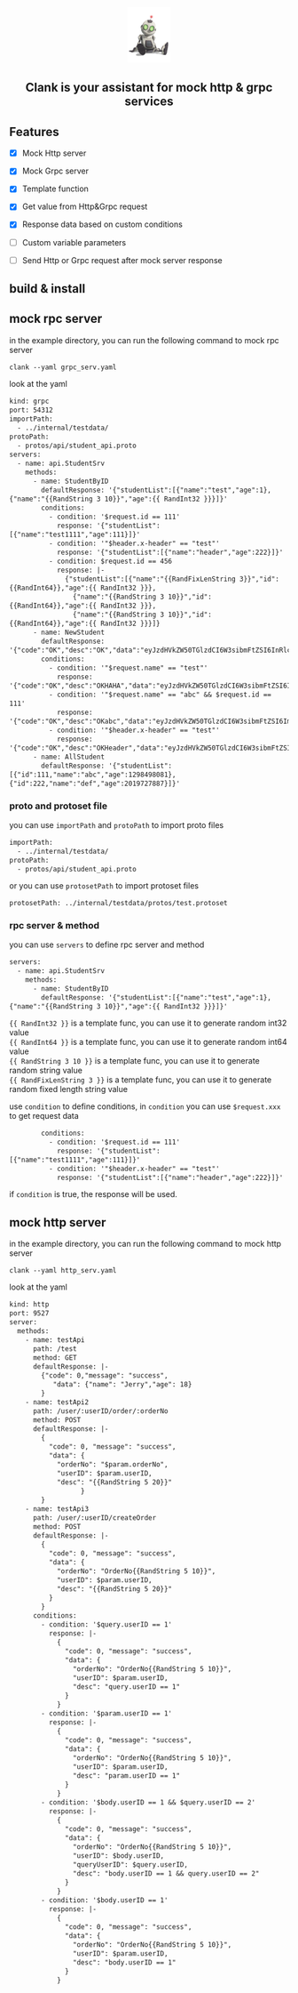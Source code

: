 <p align="center">
  <img src="/clank.png" height="100">
  <h2 align="center">
    Clank is your assistant for mock http & grpc services
  </h2>
</p>

## Features

- [x] Mock Http server 
- [x] Mock Grpc server
- [x] Template function
- [x] Get value from Http&Grpc request
- [x] Response data based on custom conditions
- [ ] Custom variable parameters
- [ ] Send Http or Grpc request after mock server response  


## build & install


## mock rpc server
in the example directory, you can run the following command to mock rpc server

```
clank --yaml grpc_serv.yaml
```

look at the yaml 
```
kind: grpc
port: 54312
importPath:
  - ../internal/testdata/
protoPath:
  - protos/api/student_api.proto
servers:
  - name: api.StudentSrv
    methods:
      - name: StudentByID
        defaultResponse: '{"studentList":[{"name":"test","age":1},{"name":"{{RandString 3 10}}","age":{{ RandInt32 }}}]}'
        conditions:
          - condition: '$request.id == 111'
            response: '{"studentList":[{"name":"test1111","age":111}]}'
          - condition: '"$header.x-header" == "test"'
            response: '{"studentList":[{"name":"header","age":222}]}'
          - condition: $request.id == 456
            response: |-
              {"studentList":[{"name":"{{RandFixLenString 3}}","id": {{RandInt64}},"age":{{ RandInt32 }}}, 
              	{"name":"{{RandString 3 10}}","id": {{RandInt64}},"age":{{ RandInt32 }}}, 
              	{"name":"{{RandString 3 10}}","id": {{RandInt64}},"age":{{ RandInt32 }}}]}
      - name: NewStudent
        defaultResponse: '{"code":"OK","desc":"OK","data":"eyJzdHVkZW50TGlzdCI6W3sibmFtZSI6InRlc3QiLCJhZ2UiOjF9LHsibmFtZSI6InRlc3QyIiwiYWdlIjoyfV19"}'
        conditions:
          - condition: '"$request.name" == "test"'
            response: '{"code":"OK","desc":"OKHAHA","data":"eyJzdHVkZW50TGlzdCI6W3sibmFtZSI6ImhlaWhlaSIsImFnZSI6MX0seyJuYW1lIjoiaGFoYWhhIiwiYWdlIjo5fV19"}'
          - condition: '"$request.name" == "abc" && $request.id == 111'
            response: '{"code":"OK","desc":"OKabc","data":"eyJzdHVkZW50TGlzdCI6W3sibmFtZSI6ImhlaWhlaSIsImFnZSI6MX0seyJuYW1lIjoiaGFoYWhhIiwiYWdlIjo5fV19"}'
          - condition: '"$header.x-header" == "test"'
            response: '{"code":"OK","desc":"OKHeader","data":"eyJzdHVkZW50TGlzdCI6W3sibmFtZSI6ImhlaWhlaSIsImFnZSI6MX0seyJuYW1lIjoiaGFoYWhhIiwiYWdlIjo5fV19"}'
      - name: AllStudent
        defaultResponse: '{"studentList": [{"id":111,"name":"abc","age":1298498081},{"id":222,"name":"def","age":2019727887}]}'

```

### proto and protoset file
you can use `importPath` and `protoPath` to import proto files
```
importPath:
  - ../internal/testdata/
protoPath:
  - protos/api/student_api.proto
```
or you can use `protosetPath` to import protoset files

```
protosetPath: ../internal/testdata/protos/test.protoset
```

### rpc server & method
you can use `servers` to define rpc server and method
```
servers:
  - name: api.StudentSrv
    methods:
      - name: StudentByID
        defaultResponse: '{"studentList":[{"name":"test","age":1},{"name":"{{RandString 3 10}}","age":{{ RandInt32 }}}]}'
```
`{{ RandInt32 }}` is a template func, you can use it to generate random int32 value    
`{{ RandInt64 }}` is a template func, you can use it to generate random int64 value   
`{{ RandString 3 10 }}` is a template func, you can use it to generate random string value   
`{{ RandFixLenString 3 }}` is a template func, you can use it to generate random fixed length string value    

use `condition` to define conditions, in `condition` you can use `$request.xxx` to get request data

```
        conditions:
          - condition: '$request.id == 111'
            response: '{"studentList":[{"name":"test1111","age":111}]}'
          - condition: '"$header.x-header" == "test"'
            response: '{"studentList":[{"name":"header","age":222}]}'
```
if `condition` is true, the response will be used.


## mock http server

in the example directory, you can run the following command to mock http server

```
clank --yaml http_serv.yaml
```

look at the yaml 
```
kind: http
port: 9527
server:
  methods:
    - name: testApi
      path: /test
      method: GET
      defaultResponse: |-
        {"code": 0,"message": "success",
           "data": {"name": "Jerry","age": 18}
        }
    - name: testApi2
      path: /user/:userID/order/:orderNo
      method: POST
      defaultResponse: |-
        {
          "code": 0, "message": "success",
          "data": {
            "orderNo": "$param.orderNo",
            "userID": $param.userID,
            "desc": "{{RandString 5 20}}"
                  }
        }
    - name: testApi3
      path: /user/:userID/createOrder
      method: POST
      defaultResponse: |-
        {
          "code": 0, "message": "success",
          "data": {
            "orderNo": "OrderNo{{RandString 5 10}}",
            "userID": $param.userID,
            "desc": "{{RandString 5 20}}"
          }
        }
      conditions:
        - condition: '$query.userID == 1'
          response: |-
            {
              "code": 0, "message": "success",
              "data": {
                "orderNo": "OrderNo{{RandString 5 10}}",
                "userID": $param.userID,
                "desc": "query.userID == 1"
              }
            }
        - condition: '$param.userID == 1'
          response: |-
            {
              "code": 0, "message": "success",
              "data": {
                "orderNo": "OrderNo{{RandString 5 10}}",
                "userID": $param.userID,
                "desc": "param.userID == 1"
              }
            }
        - condition: '$body.userID == 1 && $query.userID == 2'
          response: |-
            {
              "code": 0, "message": "success",
              "data": {
                "orderNo": "OrderNo{{RandString 5 10}}",
                "userID": $body.userID,
                "queryUserID": $query.userID,
                "desc": "body.userID == 1 && query.userID == 2"
              }
            }
        - condition: '$body.userID == 1'
          response: |-
            {
              "code": 0, "message": "success",
              "data": {
                "orderNo": "OrderNo{{RandString 5 10}}",
                "userID": $param.userID,
                "desc": "body.userID == 1"
              }
            }
```